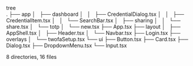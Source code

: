 tree            
.
├── app
│   ├── dashboard
│   │   ├── CredentialDialog.tsx
│   │   ├── CredentialItem.tsx
│   │   └── SearchBar.tsx
│   ├── sharing
│   │   └── share.tsx
│   └── totp
│       └── new.tsx
├── App.tsx
├── layout
│   ├── AppShell.tsx
│   ├── Header.tsx
│   └── Navbar.tsx
├── Login.tsx
├── overlays
│   └── twofaSetup.tsx
└── ui
    ├── Button.tsx
    ├── Card.tsx
    ├── Dialog.tsx
    ├── DropdownMenu.tsx
    └── Input.tsx

8 directories, 16 files
